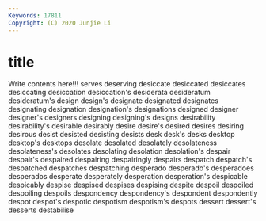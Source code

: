 ```yaml
---
Keywords: 17811
Copyright: (C) 2020 Junjie Li
---
```


# title

Write contents here!!!
serves 
deserving
desiccate 
desiccated 
desiccates 
desiccating 
desiccation 
desiccation's 
desiderata 
desideratum 
desideratum's 
design
design's 
designate 
designated 
designates 
designating 
designation 
designation's 
designations 
designed 
designer
designer's 
designers 
designing 
designing's 
designs 
desirability 
desirability's 
desirable 
desirably 
desire
desire's 
desired 
desires 
desiring 
desirous 
desist 
desisted 
desisting 
desists 
desk
desk's 
desks 
desktop 
desktop's 
desktops 
desolate 
desolated 
desolately 
desolateness 
desolateness's
desolates 
desolating 
desolation 
desolation's 
despair 
despair's 
despaired 
despairing 
despairingly 
despairs
despatch 
despatch's 
despatched 
despatches 
despatching 
desperado 
desperado's 
desperadoes 
desperados 
desperate
desperately 
desperation 
desperation's 
despicable 
despicably 
despise 
despised 
despises 
despising 
despite
despoil 
despoiled 
despoiling 
despoils 
despondency 
despondency's 
despondent 
despondently 
despot 
despot's
despotic 
despotism 
despotism's 
despots 
dessert 
dessert's 
desserts 
destabilise 
